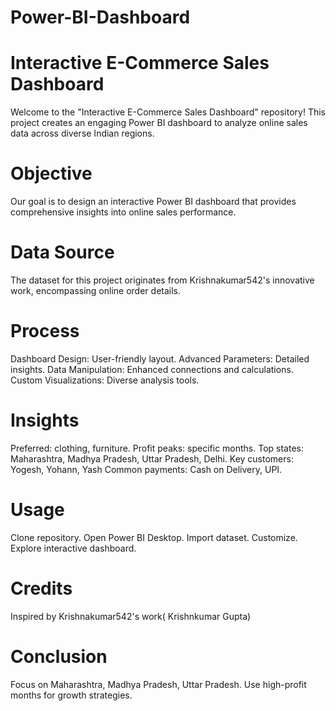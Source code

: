 # Power-BI-Dashboard
# Interactive E-Commerce Sales Dashboard
Welcome to the "Interactive E-Commerce Sales Dashboard" repository! This project creates an engaging Power BI dashboard to analyze online sales data across diverse Indian regions.

# Objective
Our goal is to design an interactive Power BI dashboard that provides comprehensive insights into online sales performance.

# Data Source
The dataset for this project originates from Krishnakumar542's innovative work, encompassing online order details.

# Process
Dashboard Design: User-friendly layout.
Advanced Parameters: Detailed insights.
Data Manipulation: Enhanced connections and calculations.
Custom Visualizations: Diverse analysis tools.

# Insights
Preferred: clothing, furniture.
Profit peaks: specific months.
Top states: Maharashtra, Madhya Pradesh, Uttar Pradesh, Delhi.
Key customers: Yogesh, Yohann, Yash
Common payments: Cash on Delivery, UPI.

# Usage
Clone repository.
Open Power BI Desktop.
Import dataset.
Customize.
Explore interactive dashboard.

# Credits
Inspired by Krishnakumar542's work( Krishnkumar Gupta)

# Conclusion
Focus on Maharashtra, Madhya Pradesh, Uttar Pradesh. Use high-profit months for growth strategies.
